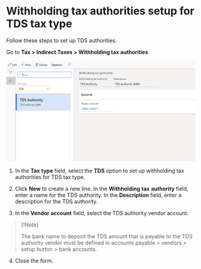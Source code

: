 # Withholding tax authorities setup for TDS tax type

Follow these steps to set up TDS authorities.

Go to **Tax > Indirect Taxes > Withholding tax authorities**

[![Withholding tax authorities](./media/apac-ind-TDS-12.png)](./media/apac-ind-TDS-12.png)

1. In the **Tax** **type** field, select the **TDS** option to set up withholding tax authorities for TDS tax type.

2. Click **New** to create a new line. In the **Withholding** **tax** **authority** field, enter a name for the TDS authority. In the **Description** field, enter a description for the TDS authority.

3. In the **Vendor** **account** field, select the TDS authority vendor account. 

>   [!Note]
>
>   The bank name to deposit the TDS  amount that is payable to the TDS authority vendor must be defined in accounts payable > vendors > setup button > bank accounts.   

4. Close the form.